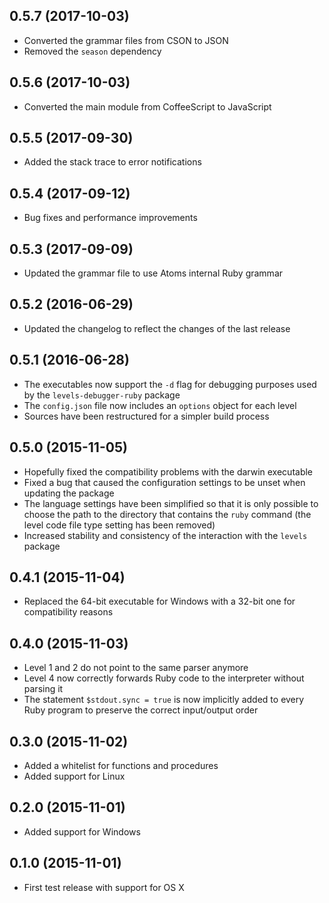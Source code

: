 ## 0.5.7 (2017-10-03)

* Converted the grammar files from CSON to JSON
* Removed the `season` dependency

## 0.5.6 (2017-10-03)

* Converted the main module from CoffeeScript to JavaScript

## 0.5.5 (2017-09-30)

* Added the stack trace to error notifications

## 0.5.4 (2017-09-12)

* Bug fixes and performance improvements

## 0.5.3 (2017-09-09)

* Updated the grammar file to use Atoms internal Ruby grammar

## 0.5.2 (2016-06-29)

* Updated the changelog to reflect the changes of the last release

## 0.5.1 (2016-06-28)

* The executables now support the `-d` flag for debugging purposes used by the `levels-debugger-ruby` package
* The `config.json` file now includes an `options` object for each level
* Sources have been restructured for a simpler build process

## 0.5.0 (2015-11-05)

* Hopefully fixed the compatibility problems with the darwin executable
* Fixed a bug that caused the configuration settings to be unset when updating the package
* The language settings have been simplified so that it is only possible to choose the path to the directory that contains the `ruby` command (the level code file type setting has been removed)
* Increased stability and consistency of the interaction with the `levels` package

## 0.4.1 (2015-11-04)

* Replaced the 64-bit executable for Windows with a 32-bit one for compatibility reasons

## 0.4.0 (2015-11-03)

* Level 1 and 2 do not point to the same parser anymore
* Level 4 now correctly forwards Ruby code to the interpreter without parsing it
* The statement `$stdout.sync = true` is now implicitly added to every Ruby program to preserve the correct input/output order

## 0.3.0 (2015-11-02)

* Added a whitelist for functions and procedures
* Added support for Linux

## 0.2.0 (2015-11-01)

* Added support for Windows

## 0.1.0 (2015-11-01)

* First test release with support for OS X